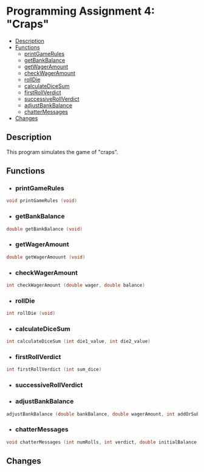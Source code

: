 # Programming Assignment 4: "Craps"

  - [Description](#description)
  - [Functions](#functions)
    - [printGameRules](#printgamerules)
    - [getBankBalance](#getbankbalance)
    - [getWagerAmount](#getwageramount)
    - [checkWagerAmount](#checkwageramount)
    - [rollDie](#rolldie)
    - [calculateDiceSum](#calculatedicesum)
    - [firstRollVerdict](#firstrollverdict)
    - [successiveRollVerdict](#successiverollverdict)
    - [adjustBankBalance](#adjustbankbalance)
    - [chatterMessages](#chattermessages)
  - [Changes](#changes)

## Description
This program simulates the game of "craps".

## Functions
- ### printGameRules
```c
void printGameRules (void)
```
  
- ### getBankBalance
```c
double getBankBalance (void)
```

- ### getWagerAmount
```c
double getWagerAmouunt (void)
```

- ### checkWagerAmount
```c
int checkWagerAmount (double wager, double balance)
```

- ### rollDie
```c
int rollDie (void)
  ```

- ### calculateDiceSum
```c
int calculateDiceSum (int die1_value, int die2_value)
```

- ### firstRollVerdict
```c
int firstRollVerdict (int sum_dice)
```

- ### successiveRollVerdict


- ### adjustBankBalance
```c
adjustBankBalance (double bankBalance, double wagerAmount, int addOrSubtract)
```

- ### chatterMessages
```c
void chatterMessages (int numRolls, int verdict, double initialBalance, double currentBalance)
```
  
## Changes
